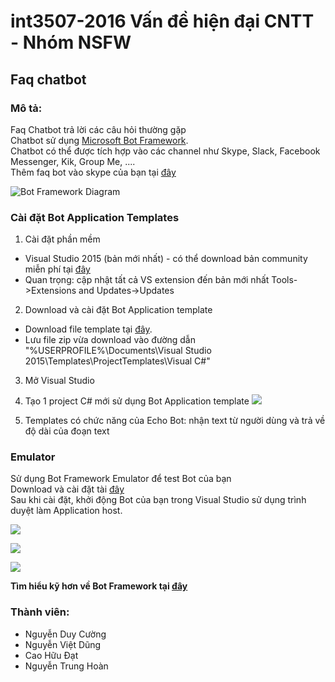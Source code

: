 # int3507-2016 Vấn đề hiện đại CNTT - Nhóm NSFW
## **Faq chatbot**
### Mô tả:
Faq Chatbot trả lời các câu hỏi thường gặp</br>
Chatbot sử dụng [Microsoft Bot Framework](https://dev.botframework.com/). </br>
Chatbot có thể được tích hợp vào các channel như Skype, Slack, Facebook Messenger, Kik, Group Me, ....</br>
Thêm faq bot vào skype của bạn tại [đây](https://join.skype.com/bot/455b9e86-db27-4a3a-86c8-df9cc15ccc09) </br>


![Bot Framework Diagram](http://docs.botframework.com/en-us/images/faq-overview/botframework_overview_july.png)
### Cài đặt Bot Application Templates
1. Cài đặt phần mềm
 * Visual Studio 2015 (bản mới nhất) - có thể download bản community miễn phí tại [đây](www.visualstudio.com)
 * Quan trọng: cập nhật tất cả VS extension đến bản mới nhất Tools->Extensions and Updates->Updates
 2. Download và cài đặt Bot Application template
 * Download file template tại [đây](http://aka.ms/bf-bc-vstemplate).
 * Lưu file zip vừa download vào đường dẫn</br>
 "%USERPROFILE%\Documents\Visual Studio 2015\Templates\ProjectTemplates\Visual C#\"
 3. Mở Visual Studio
 4. Tạo 1 project C# mới sử dụng Bot Application template
 ![](https://docs.botframework.com/en-us/images/connector/connector-getstarted-create-project.png)
 
 5. Templates có chức năng của Echo Bot: nhận text từ người dùng và trả về độ dài của đoạn text
 ### Emulator
 Sử dụng Bot Framework Emulator để test Bot của bạn</br>
 Download và cài đặt tài [đây](https://aka.ms/bf-bc-emulator)</br>
 Sau khi cài đặt, khởi động Bot của bạn trong Visual Studio sử dụng trình duyệt làm Application host.
  
  ![](https://docs.botframework.com/en-us/images/connector/connector-getstarted-start-bot-locally.png)
  
  ![](https://docs.botframework.com/en-us/images/connector/connector-getstarted-bot-running-localhost.png)
  
  ![](https://docs.botframework.com/en-us/images/connector/connector-getstarted-test-conversation-emulator.png)

**Tìm hiểu kỹ hơn về Bot Framework tại [đây](http://docs.botframework.com/)**
### Thành viên:
* Nguyễn Duy Cường
* Nguyễn Việt Dũng
* Cao Hữu Đạt
* Nguyễn Trung Hoàn
